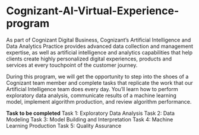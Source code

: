 # Cognizant-AI-Virtual-Experience-program
As part of Cognizant Digital Business, Cognizant’s Artificial Intelligence and Data Analytics Practice provides advanced data collection and management expertise, as well as artificial intelligence and analytics capabilities that help clients create highly personalized digital experiences, products and services at every touchpoint of the customer journey.

During this program, we will get the opportunity to step into the shoes of a Cognizant team member and complete tasks that replicate the work that our Artificial Intelligence team does every day. You’ll learn how to perform exploratory data analysis, communicate results of a machine learning model, implement algorithm production, and review algorithm performance. 

**Task to be completed**
Task 1: Exploratory Data Analysis
Task 2: Data Modeling
Task 3: Model Building and Interpretation
Task 4: Machine Learning Production
Task 5: Quality Assurance


